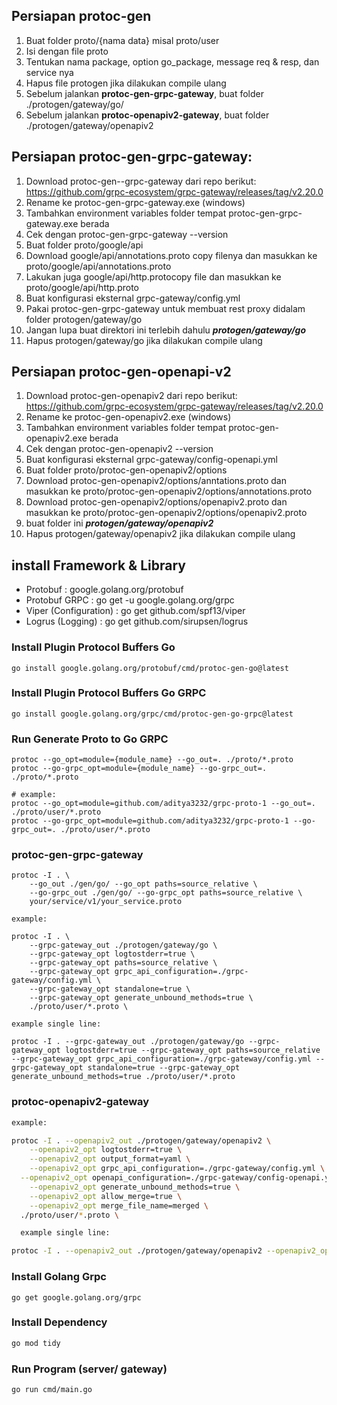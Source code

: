## Persiapan protoc-gen

1. Buat folder proto/{nama data} misal proto/user
2. Isi dengan file proto
3. Tentukan nama package, option go_package, message req & resp, dan service nya
4. Hapus file protogen jika dilakukan compile ulang
5. Sebelum jalankan **protoc-gen-grpc-gateway**, buat folder ./protogen/gateway/go/
6. Sebelum jalankan **protoc-openapiv2-gateway**, buat folder ./protogen/gateway/openapiv2

## Persiapan protoc-gen-grpc-gateway:

1. Download protoc-gen--grpc-gateway dari repo berikut: https://github.com/grpc-ecosystem/grpc-gateway/releases/tag/v2.20.0
2. Rename ke protoc-gen-grpc-gateway.exe (windows)
3. Tambahkan environment variables folder tempat protoc-gen-grpc-gateway.exe berada
4. Cek dengan protoc-gen-grpc-gateway --version
5. Buat folder proto/google/api
6. Download google/api/annotations.proto copy filenya dan masukkan ke proto/google/api/annotations.proto
7. Lakukan juga google/api/http.protocopy file dan masukkan ke proto/google/api/http.proto
8. Buat konfigurasi eksternal grpc-gateway/config.yml
9. Pakai protoc-gen-grpc-gateway untuk membuat rest proxy didalam folder protogen/gateway/go
10. Jangan lupa buat direktori ini terlebih dahulu ***protogen/gateway/go***
11. Hapus protogen/gateway/go jika dilakukan compile ulang

## Persiapan protoc-gen-openapi-v2

1. Download protoc-gen-openapiv2 dari repo berikut: https://github.com/grpc-ecosystem/grpc-gateway/releases/tag/v2.20.0
2. Rename ke protoc-gen-openapiv2.exe (windows)
3. Tambahkan environment variables folder tempat protoc-gen-openapiv2.exe berada
4. Cek dengan protoc-gen-openapiv2 --version
5. Buat konfigurasi eksternal grpc-gateway/config-openapi.yml
6. Buat folder proto/protoc-gen-openapiv2/options
7. Download protoc-gen-openapiv2/options/anntations.proto dan masukkan ke proto/protoc-gen-openapiv2/options/annotations.proto
8. Download protoc-gen-openapiv2/options/openapiv2.proto dan masukkan ke proto/protoc-gen-openapiv2/options/openapiv2.proto
6. buat folder ini ***protogen/gateway/openapiv2***
8. Hapus protogen/gateway/openapiv2 jika dilakukan compile ulang

## install Framework & Library

- Protobuf : google.golang.org/protobuf
- Protobuf GRPC : go get -u google.golang.org/grpc
- Viper (Configuration) : go get github.com/spf13/viper
- Logrus (Logging) : go get github.com/sirupsen/logrus

### Install Plugin Protocol Buffers Go
```shell
go install google.golang.org/protobuf/cmd/protoc-gen-go@latest
```

### Install Plugin Protocol Buffers Go GRPC

```shell
go install google.golang.org/grpc/cmd/protoc-gen-go-grpc@latest
```

### Run Generate Proto to Go GRPC

```shell
protoc --go_opt=module={module_name} --go_out=. ./proto/*.proto
protoc --go-grpc_opt=module={module_name} --go-grpc_out=. ./proto/*.proto

# example:
protoc --go_opt=module=github.com/aditya3232/grpc-proto-1 --go_out=. ./proto/user/*.proto
protoc --go-grpc_opt=module=github.com/aditya3232/grpc-proto-1 --go-grpc_out=. ./proto/user/*.proto
```

### protoc-gen-grpc-gateway
```shell
protoc -I . \
    --go_out ./gen/go/ --go_opt paths=source_relative \
    --go-grpc_out ./gen/go/ --go-grpc_opt paths=source_relative \
    your/service/v1/your_service.proto

example:

protoc -I . \
	--grpc-gateway_out ./protogen/gateway/go \
	--grpc-gateway_opt logtostderr=true \
	--grpc-gateway_opt paths=source_relative \
	--grpc-gateway_opt grpc_api_configuration=./grpc-gateway/config.yml \
	--grpc-gateway_opt standalone=true \
	--grpc-gateway_opt generate_unbound_methods=true \
	./proto/user/*.proto \

example single line:

protoc -I . --grpc-gateway_out ./protogen/gateway/go --grpc-gateway_opt logtostderr=true --grpc-gateway_opt paths=source_relative --grpc-gateway_opt grpc_api_configuration=./grpc-gateway/config.yml --grpc-gateway_opt standalone=true --grpc-gateway_opt generate_unbound_methods=true ./proto/user/*.proto

```

### protoc-openapiv2-gateway
```bash
example:

protoc -I . --openapiv2_out ./protogen/gateway/openapiv2 \
	--openapiv2_opt logtostderr=true \
	--openapiv2_opt output_format=yaml \
	--openapiv2_opt grpc_api_configuration=./grpc-gateway/config.yml \
  --openapiv2_opt openapi_configuration=./grpc-gateway/config-openapi.yml \
	--openapiv2_opt generate_unbound_methods=true \
	--openapiv2_opt allow_merge=true \
	--openapiv2_opt merge_file_name=merged \
  ./proto/user/*.proto \

  example single line: 

protoc -I . --openapiv2_out ./protogen/gateway/openapiv2 --openapiv2_opt logtostderr=true --openapiv2_opt output_format=yaml --openapiv2_opt grpc_api_configuration=./grpc-gateway/config.yml --openapiv2_opt openapi_configuration=./grpc-gateway/config-openapi.yml --openapiv2_opt generate_unbound_methods=true --openapiv2_opt allow_merge=true --openapiv2_opt merge_file_name=merged ./proto/user/*.proto


```

### Install Golang Grpc

```shell
go get google.golang.org/grpc
```

### Install Dependency

```bash
go mod tidy
```

### Run Program (server/ gateway)

```bash
go run cmd/main.go
```